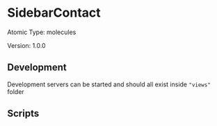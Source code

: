# SidebarContact

Atomic Type: molecules

Version: 1.0.0

## Development

Development servers can be started and should all exist inside `"views"` folder

## Scripts
